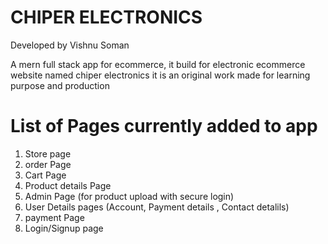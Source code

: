 # CHIPER ELECTRONICS
Developed by Vishnu Soman

A mern full stack app for ecommerce, 
it build for electronic ecommerce website named chiper electronics
it is an original work made for learning purpose and production

# List of Pages currently added to app

1. Store page
2. order Page
3. Cart Page
4. Product details Page
5. Admin Page (for product upload with secure login)
6. User Details pages (Account, Payment details , Contact detalils)
7. payment Page
8. Login/Signup page